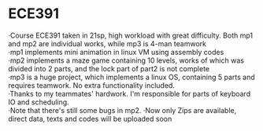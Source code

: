 # ECE391
·Course ECE391 taken in 21sp, high workload with great difficulty. Both mp1 and mp2 are individual works, while mp3 is 4-man teamwork<br/>
·mp1 implements mini animation in linux VM using assembly codes<br/>
·mp2 implements a maze game containing 10 levels, works of which was divided into 2 parts, and the lock part of part2 is not complete<br/>
·mp3 is a huge project, which implements a linux OS, containing 5 parts and requires teamwork. No extra functionality included.<br/>
·Thanks to my teammates' hardwork. I'm responsible for parts of keyboard IO and scheduling.<br/>
·Note that there's still some bugs in mp2.
·Now only Zips are available, direct data, texts and codes will be uploaded soon
